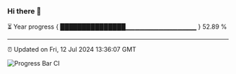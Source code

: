 ### Hi there 👋

⏳ Year progress { ███████████████▁▁▁▁▁▁▁▁▁▁▁▁▁▁▁ } 52.89 %

---

⏰ Updated on Fri, 12 Jul 2024 13:36:07 GMT

![Progress Bar CI](https://github.com/IshwaranRudhara/GIT-ACTION/workflows/Progress%20Bar%20CI/badge.svg)
